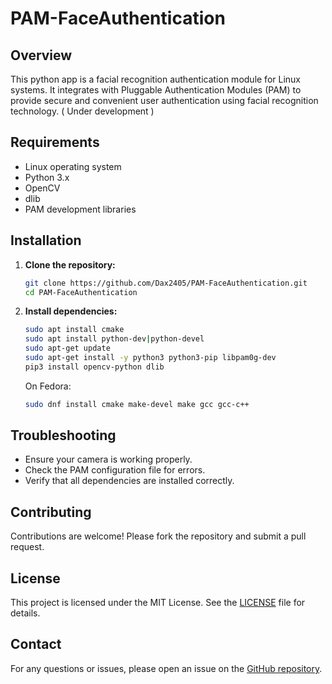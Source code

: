 # PAM-FaceAuthentication

## Overview

This python app is a facial recognition authentication module for Linux systems. It integrates with Pluggable Authentication Modules (PAM) to provide secure and convenient user authentication using facial recognition technology. ( Under development )

## Requirements

- Linux operating system
- Python 3.x
- OpenCV
- dlib
- PAM development libraries

## Installation

1. **Clone the repository:**

    ```bash
    git clone https://github.com/Dax2405/PAM-FaceAuthentication.git
    cd PAM-FaceAuthentication
    ```

2. **Install dependencies:**

    ```bash
    sudo apt install cmake
    sudo apt install python-dev|python-devel
    sudo apt-get update
    sudo apt-get install -y python3 python3-pip libpam0g-dev
    pip3 install opencv-python dlib
    ```
    On Fedora:
    ```bash
    sudo dnf install cmake make-devel make gcc gcc-c++
    ```


## Troubleshooting

- Ensure your camera is working properly.
- Check the PAM configuration file for errors.
- Verify that all dependencies are installed correctly.

## Contributing

Contributions are welcome! Please fork the repository and submit a pull request.

## License

This project is licensed under the MIT License. See the [LICENSE](LICENSE) file for details.

## Contact

For any questions or issues, please open an issue on the [GitHub repository](https://github.com/yourusername/PAM-FaceAuthentication).

